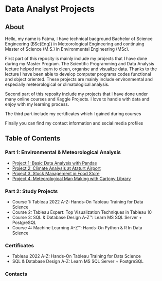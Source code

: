 # Data Analyst Projects 

## About 
Hello, my name is Fatma, I have technical bacground Bachelor of Science Engineering (BSc(Eng)) in Meteorological Engineering and continuing Master of Science (M.S.) in Environmental Engineering (MSc). 

First part of this reposity is mainly include my projects that I have done during my Master Program. The Scientific Programming and Data Analysis lecture helped me learn to clean, organise and visualize data. Thanks to the lecture I have been able to develop computer programs codes functional and object oriented. These projects are mainly include environmental and especially meteorological or climatological analysis. 

Second part of this reposity include my projects that I have done under many online courses and Kaggle Projects. I love to handle with data and enjoy with my learning process. 

The third part include my certificates which I gained during courses

Finally you can find my contact information and social media profiles

## Table of Contents
### Part 1: Environmental & Meteorological Analysis
 - [Project 1: Basic Data Analysis with Pandas](https://github.com/eminfe/PM10_TimeSeries) 
 - [Project 2: Climate Analysis at Ataturt Airport](https://github.com/eminfe/ClimateAnalyse_AtaturkAirport)
 - [Project 3: Stock Management in Food Store](https://github.com/eminfe/FoodStore_OOP-Python-)
 - [Project 4: Meteorological Map Making with Cartopy Library](https://github.com/eminfe/Map-Making-with-Cartopy)

### Part 2: Study Projects
 - Course 1: Tableau 2022 A-Z: Hands-On Tableau Training for Data Science
 - Course 2: Tableau Expert: Top Visualization Techniques in Tableau 10
 - Course 3: SQL & Database Design A-Z™: Learn MS SQL Server + PostgreSQL
 - Course 4: Machine Learning A-Z™: Hands-On Python & R In Data Science

### Certificates
- Tableau 2022 A-Z: Hands-On Tableau Training for Data Science
- SQL & Database Design A-Z: Learn MS SQL Server + PostgreSQL

### Contacts
